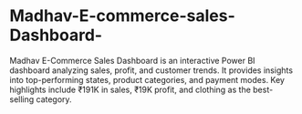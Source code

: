 # Madhav-E-commerce-sales-Dashboard-
Madhav E-Commerce Sales Dashboard is an interactive Power BI dashboard analyzing sales, profit, and customer trends. It provides insights into top-performing states, product categories, and payment modes. Key highlights include ₹191K in sales, ₹19K profit, and clothing as the best-selling category.
